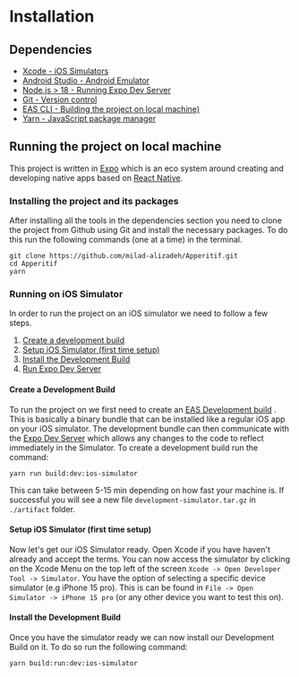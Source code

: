 # Installation

## Dependencies

- [Xcode - iOS Simulators](https://apps.apple.com/us/app/xcode/id497799835?mt=12)
- [Android Studio - Android Emulator](https://developer.android.com/studio)
- [Node.js > 18 - Running Expo Dev Server](https://formulae.brew.sh/formula/node)
- [Git - Version control](https://formulae.brew.sh/formula/git)
- [EAS CLI - Building the project on local machine)](https://docs.expo.dev/eas-update/getting-started/)
- [Yarn - JavaScript package manager](https://formulae.brew.sh/formula/yarn)

## Running the project on local machine

This project is written in [Expo](https://expo.dev/home) which is an eco system around creating and developing native apps based on [React Native](https://reactnative.dev/).

### Installing the project and its packages

After installing all the tools in the dependencies section you need to clone the project from Github using Git and install the necessary packages. To do this run the following commands (one at a time) in the terminal.

```
git clone https://github.com/milad-alizadeh/Apperitif.git
cd Apperitif
yarn
```

### Running on iOS Simulator

In order to run the project on an iOS simulator we need to follow a few steps.

1. [Create a development build](#create-a-development-build)
2. [Setup iOS Simulator (first time setup)](#setup-ios-simulator-first-time-setup)
3. [Install the Development Build](#install-the-development-build)
4. [Run Expo Dev Server](#)

#### Create a Development Build

To run the project on we first need to create an [EAS Development build](https://docs.expo.dev/develop/development-builds/create-a-build/)
. This is basically a binary bundle that can be installed like a regular iOS app on your iOS simulator. The development bundle can then communicate with the [Expo Dev Server](https://docs.expo.dev/more/expo-cli/#develop) which allows any changes to the code to reflect immediately in the Simulator.
To create a development build run the command:

```
yarn run build:dev:ios-simulator
```

This can take between 5-15 min depending on how fast your machine is. If successful you will see a new file `development-simulator.tar.gz` in `./artifact` folder.

#### Setup iOS Simulator (first time setup)

Now let's get our iOS Simulator ready. Open Xcode if you have haven't already and accept the terms. You can now access the simulator by clicking on the Xcode Menu on the top left of the screen `Xcode -> Open Developer Tool -> Simulator`. You have the option of selecting a specific device simulator (e.g iPhone 15 pro). This is can be found in `File -> Open Simulator -> iPhone 15 pro` (or any other device you want to test this on).

#### Install the Development Build

Once you have the simulator ready we can now install our Development Build on it. To do so run the following command:

```
yarn build:run:dev:ios-simulator
```
